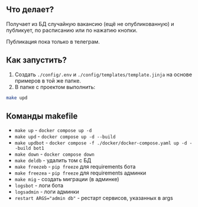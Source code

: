 ## Что делает?

Получает из БД случайную вакансию (ещё не опубликованную) и публикует,
по расписанию или по нажатию кнопки.

Публикация пока только в телеграм.

## Как запустить?

1. Создать `./config/.env` и `./config/templates/template.jinja` на основе примеров в той же папке.
2. В папке с проектом выполнить:

```bash
make upd
```

## Команды makefile

* `make up` - `docker compose up -d`
* `make upd` - `docker compose up -d --build`
* `make updbot` - `docker compose -f ./docker/docker-compose.yaml up -d --build bot1`
* `make down` - `docker compose down`
* `make deldb` - удалить том с БД
* `make freezeb` - `pip freeze` для requirements бота
* `make freezea` - `pip freeze` для requirements админки
* `make mig` - создать миграции (в админке)
* `logsbot` - логи бота
* `logsadmin` - логи админки
* `restart ARGS="admin db"` - рестарт сервисов, указанных в args
